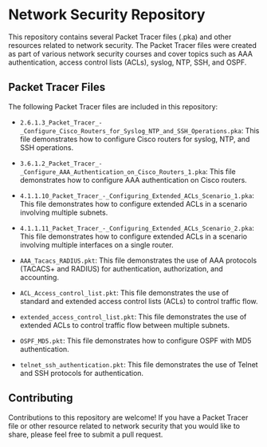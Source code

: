 # Network Security Repository

This repository contains several Packet Tracer files (.pka) and other resources related to network security. The Packet Tracer files were created as part of various network security courses and cover topics such as AAA authentication, access control lists (ACLs), syslog, NTP, SSH, and OSPF.

## Packet Tracer Files

The following Packet Tracer files are included in this repository:

- `2.6.1.3_Packet_Tracer_-_Configure_Cisco_Routers_for_Syslog_NTP_and_SSH_Operations.pka`: This file demonstrates how to configure Cisco routers for syslog, NTP, and SSH operations.

- `3.6.1.2_Packet_Tracer_-_Configure_AAA_Authentication_on_Cisco_Routers_1.pka`: This file demonstrates how to configure AAA authentication on Cisco routers.

- `4.1.1.10_Packet_Tracer_-_Configuring_Extended_ACLs_Scenario_1.pka`: This file demonstrates how to configure extended ACLs in a scenario involving multiple subnets.

- `4.1.1.11_Packet_Tracer_-_Configuring_Extended_ACLs_Scenario_2.pka`: This file demonstrates how to configure extended ACLs in a scenario involving multiple interfaces on a single router.

- `AAA_Tacacs_RADIUS.pkt`: This file demonstrates the use of AAA protocols (TACACS+ and RADIUS) for authentication, authorization, and accounting.

- `ACL_Access_control_list.pkt`: This file demonstrates the use of standard and extended access control lists (ACLs) to control traffic flow.

- `extended_access_control_list.pkt`: This file demonstrates the use of extended ACLs to control traffic flow between multiple subnets.

- `OSPF_MD5.pkt`: This file demonstrates how to configure OSPF with MD5 authentication.

- `telnet_ssh_authentication.pkt`: This file demonstrates the use of Telnet and SSH protocols for authentication.
## Contributing

Contributions to this repository are welcome! If you have a Packet Tracer file or other resource related to network security that you would like to share, please feel free to submit a pull request.
